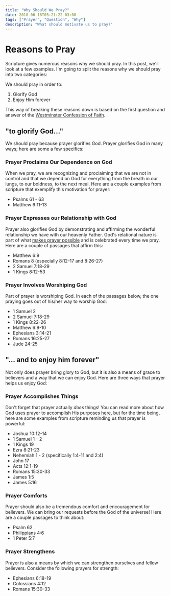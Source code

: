 ```yaml
---
title: "Why Should We Pray?"
date: 2018-06-18T05:21:22-03:00
tags: ["Prayer", "Question", "Why"]
description: "What should motivate us to pray?"
---
```


# Reasons to Pray

Scripture gives numerous reasons why we should pray. In this post, we'll look at a few examples. I'm going to split the reasons why we should pray into two categories:

We should pray in order to:

1. Glorify God
2. Enjoy Him forever

This way of breaking these reasons down is based on the first question and answer of the [Westminster Confession of Faith](http://www.reformed.org/documents/wsc/index.html).

## "to glorify God..."

We should pray because prayer glorifies God. Prayer glorifies God in many ways; here are some a few specifics:

### Prayer Proclaims Our Dependence on God

When we pray, we are recognizing and proclaiming that we are not in control and that we depend on God for everything from the breath in our lungs, to our boldness, to the next meal. Here are a couple examples from scripture that exemplify this motivation for prayer:

- Psalms 61 - 63
- Matthew 6:11-13

### Prayer Expresses our Relationship with God

Prayer also glorifies God by demonstrating and affirming the wonderful relationship we have with our heavenly Father. God's relational nature is part of what [makes prayer possible](../what-is-prayer/#how-god-s-relational-nature-enables-prayer) and is celebrated every time we pray. Here are a couple of passages that affirm this:

- Matthew 6:9
- Romans 8 (especially 8:12-17 and 8:26-27)
- 2 Samuel 7:18-29
- 1 Kings 8:12-53

### Prayer Involves Worshiping God

Part of prayer is worshiping God. In each of the passages below, the one praying goes out of his/her way to worship God:

- 1 Samuel 2
- 2 Samuel 7:18-29
- 1 Kings 8:22-26
- Matthew 6:9-10
- Ephesians 3:14-21
- Romans 16:25-27
- Jude 24-25

## "... and to enjoy him forever"

Not only does prayer bring glory to God, but it is also a means of grace to believers and a way that we can enjoy God. Here are three ways that prayer helps us enjoy God:

### Prayer Accomplishes Things

Don't forget that prayer actually *does* things! You can read more about how God uses prayer to accomplish His purposes [here](../what-is-prayer/#questions-about-god-s-sovereignty-and-prayer), but for the time being, here are some examples from scripture reminding us that prayer is powerful:

- Joshua 10:12-14
- 1 Samuel 1 - 2
- 1 Kings 19
- Ezra 8:21-23
- Nehemiah 1 - 2 (specifically 1:4-11 and 2:4)
- John 17
- Acts 12:1-19
- Romans 15:30-33
- James 1:5
- James 5:16

### Prayer Comforts

Prayer should also be a tremendous comfort and encouragement for believers. We can bring our requests before the God of the universe! Here are a couple passages to think about:

- Psalm 62
- Philippians 4:6
- 1 Peter 5:7

### Prayer Strengthens

Prayer is also a means by which we can strengthen ourselves and fellow believers. Consider the following prayers for strength:

- Ephesians 6:18-19
- Colossians 4:12
- Romans 15:30-33
